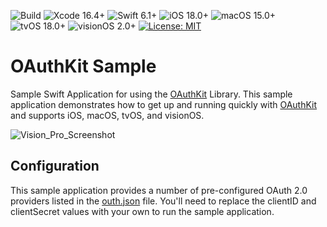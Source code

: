 ![Build](https://github.com/codefiesta/OAuthSample/actions/workflows/xcodebuild.yml/badge.svg)
![Xcode 16.4+](https://img.shields.io/badge/Xcode-16.4%2B-gold.svg)
![Swift 6.1+](https://img.shields.io/badge/Swift-6.1%2B-tomato.svg)
![iOS 18.0+](https://img.shields.io/badge/iOS-18.0%2B-crimson.svg)
![macOS 15.0+](https://img.shields.io/badge/macOS-15.0%2B-skyblue.svg)
![tvOS 18.0+](https://img.shields.io/badge/tvOS-18.0%2B-blue.svg)
![visionOS 2.0+](https://img.shields.io/badge/visionOS-2.0%2B-magenta.svg)
[![License: MIT](https://img.shields.io/badge/License-MIT-indigo.svg)](https://opensource.org/licenses/MIT)

# OAuthKit Sample
Sample Swift Application for using the [OAuthKit](https://github.com/codefiesta/OAuthKit) Library. This sample application demonstrates how to get up and running quickly with [OAuthKit](https://github.com/codefiesta/OAuthKit) and supports iOS, macOS, tvOS, and visionOS. 

![Vision_Pro_Screenshot](https://github.com/user-attachments/assets/692da254-e4db-4d65-a26f-1d2212975504)

## Configuration
This sample application provides a number of pre-configured OAuth 2.0 providers listed in the [outh.json](https://github.com/codefiesta/OAuthSample/blob/main/OAuthSample/Preview%20Content/oauth.json) file. You'll need to replace the clientID and clientSecret values with your own to run the sample application.
